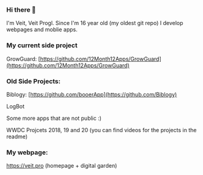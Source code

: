 ### Hi there 👋

I'm Veit, Veit Progl. Since I'm 16 year old (my oldest git repo) I develop webpages and moblie apps.

### My current side project
GrowGuard: [https://github.com/12Month12Apps/GrowGuard](https://github.com/12Month12Apps/GrowGuard)

### Old Side Projects:
Biblogy: [https://github.com/booerApp](https://github.com/Biblogy)

LogBot 

Some more apps that are not public :) 

WWDC Projcets 2018, 19 and 20 (you can find videos for the projects in the readme)

### My webpage:
https://veit.pro  (homepage + digital garden)


<!--
**Veeit/Veeit** is a ✨ _special_ ✨ repository because its `README.md` (this file) appears on your GitHub profile.

Here are some ideas to get you started:

- 🔭 I’m currently working on ...
- 🌱 I’m currently learning ...
- 👯 I’m looking to collaborate on ...
- 🤔 I’m looking for help with ...
- 💬 Ask me about ...
- 📫 How to reach me: ...
- 😄 Pronouns: ...
- ⚡ Fun fact: ...
-->
